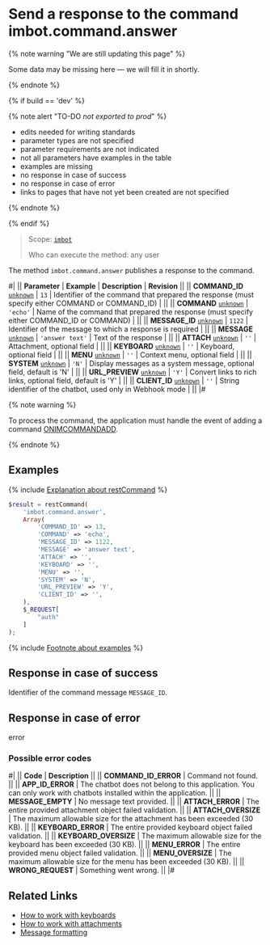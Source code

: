 # Send a response to the command imbot.command.answer

{% note warning "We are still updating this page" %}

Some data may be missing here — we will fill it in shortly.

{% endnote %}

{% if build == 'dev' %}

{% note alert "TO-DO _not exported to prod_" %}

- edits needed for writing standards
- parameter types are not specified
- parameter requirements are not indicated
- not all parameters have examples in the table
- examples are missing
- no response in case of success
- no response in case of error
- links to pages that have not yet been created are not specified

{% endnote %}

{% endif %}

> Scope: [`imbot`](../../scopes/permissions.md)
>
> Who can execute the method: any user

The method `imbot.command.answer` publishes a response to the command.

#|
|| **Parameter** | **Example** | **Description** | **Revision** ||
|| **COMMAND_ID**
[`unknown`](../../data-types.md) | `13` | Identifier of the command that prepared the response (must specify either COMMAND or COMMAND_ID) | ||
|| **COMMAND**
[`unknown`](../../data-types.md) | `'echo'` | Name of the command that prepared the response (must specify either COMMAND_ID or COMMAND) | ||
|| **MESSAGE_ID**
[`unknown`](../../data-types.md) | `1122` | Identifier of the message to which a response is required | ||
|| **MESSAGE**
[`unknown`](../../data-types.md) | `'answer text'` | Text of the response | ||
|| **ATTACH**
[`unknown`](../../data-types.md) | `''` | Attachment, optional field | ||
|| **KEYBOARD**
[`unknown`](../../data-types.md) | `''` | Keyboard, optional field | ||
|| **MENU**
[`unknown`](../../data-types.md) | `''` | Context menu, optional field | ||
|| **SYSTEM**
[`unknown`](../../data-types.md) | `'N'` | Display messages as a system message, optional field, default is 'N' | ||
|| **URL_PREVIEW**
[`unknown`](../../data-types.md) | `'Y'` | Convert links to rich links, optional field, default is 'Y' | ||
|| **CLIENT_ID**
[`unknown`](../../data-types.md) | `''` | String identifier of the chatbot, used only in Webhook mode | ||
|#

{% note warning %}

To process the command, the application must handle the event of adding a command [ONIMCOMMANDADD](./events/index.md).

{% endnote %}

## Examples

{% include [Explanation about restCommand](../_includes/rest-command.md) %}

```php
$result = restCommand(
    'imbot.command.answer',
    Array(
        'COMMAND_ID' => 13,
        'COMMAND' => 'echo',
        'MESSAGE_ID' => 1122,
        'MESSAGE' => 'answer text',
        'ATTACH' => '',
        'KEYBOARD' => '',
        'MENU' => '',
        'SYSTEM' => 'N',
        'URL_PREVIEW' => 'Y',
        'CLIENT_ID' => '',
    ),
    $_REQUEST[
        "auth"
    ]
);
```

{% include [Footnote about examples](../../../_includes/examples.md) %}

## Response in case of success

Identifier of the command message `MESSAGE_ID`.

## Response in case of error

error

### Possible error codes

#|
|| **Code** | **Description** ||
|| **COMMAND_ID_ERROR** | Command not found. ||
|| **APP_ID_ERROR** | The chatbot does not belong to this application. You can only work with chatbots installed within the application. ||
|| **MESSAGE_EMPTY** | No message text provided. ||
|| **ATTACH_ERROR** | The entire provided attachment object failed validation. ||
|| **ATTACH_OVERSIZE** | The maximum allowable size for the attachment has been exceeded (30 KB). ||
|| **KEYBOARD_ERROR** | The entire provided keyboard object failed validation. ||
|| **KEYBOARD_OVERSIZE** | The maximum allowable size for the keyboard has been exceeded (30 KB). ||
|| **MENU_ERROR** | The entire provided menu object failed validation. ||
|| **MENU_OVERSIZE** | The maximum allowable size for the menu has been exceeded (30 KB). ||
|| **WRONG_REQUEST** | Something went wrong. ||
|#

## Related Links

- [How to work with keyboards](../../chats/messages/keyboards.md)
- [How to work with attachments](../../chats/messages/attachments/index.md)
- [Message formatting](../../chats/messages/index.md)